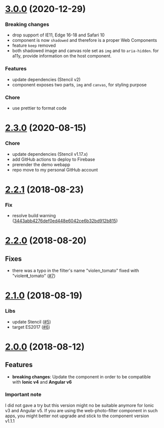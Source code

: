 <a name="3.0.0"></a>

# [3.0.0](https://github.com/peterpeterparker/web-photo-filter/compare/v2.3.0...v3.0.0) (2020-12-29)

### Breaking changes

- drop support of IE11, Edge 16-18 and Safari 10
- component is now `shadowed` and therefore is a proper Web Components
- feature `keep` removed
- both shadowed image and canvas role set as `img` and to `aria-hidden`. for a11y, provide information on the host component.

### Features

- update dependencies (Stencil v2)
- component exposes two parts, `img` and `canvas`, for styling purpose

### Chore

- use prettier to format code

<a name="2.3.0"></a>

# [2.3.0](https://github.com/peterpeterparker/web-photo-filter/compare/v2.1.1...v2.2.0) (2020-08-15)

### Chore

- update dependencies (Stencil v1.17.x)
- add GitHub actions to deploy to Firebase
- prerender the demo webapp
- repo move to my personal GitHub account

<a name="2.2.1"></a>

# [2.2.1](https://github.com/peterpeterparker/web-photo-filter/compare/v2.1.0...v2.1.1) (2018-08-23)

### Fix

- resolve build warning ([3443abb4276def0ed448e6042ce6b32bd912b815](https://github.com/peterpeterparker/web-photo-filter/commit/3443abb4276def0ed448e6042ce6b32bd912b815))

<a name="2.2.0"></a>

# [2.2.0](https://github.com/peterpeterparker/web-photo-filter/compare/v2.1.0...v2.2.0) (2018-08-20)

## Fixes

- there was a typo in the filter's name "violen_tomato" fixed with "violen**t**\_tomato" ([#7](https://github.com/peterpeterparker/web-photo-filter/issues/7))

<a name="2.1.0"></a>

# [2.1.0](https://github.com/peterpeterparker/web-photo-filter/compare/v2.0.0...v2.1.0) (2018-08-19)

### Libs

- update Stencil ([#5](https://github.com/peterpeterparker/web-photo-filter/issues/5))
- target ES2017 ([#6](https://github.com/peterpeterparker/web-photo-filter/issues/6))

<a name="2.0.0"></a>

# [2.0.0](https://github.com/peterpeterparker/web-photo-filter/compare/v1.1.1...v2.0.0) (2018-08-12)

## Features

- **breaking changes**: Update the component in order to be compatible with **Ionic v4** and **Angular v6**

### Important note

I did not gave a try but this version might no be suitable anymore for Ionic v3 and Angular v5. If you are using the web-photo-filter component in such apps, you might better not upgrade and stick to the component version v1.1.1
